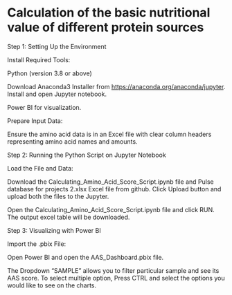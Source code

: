 # Calculation of the basic nutritional value of different protein sources

Step 1: Setting Up the Environment 

Install Required Tools: 

Python (version 3.8 or above) 

Download Anaconda3 Installer from https://anaconda.org/anaconda/jupyter. Install and open Jupyter notebook.  

Power BI for visualization. 

Prepare Input Data: 

Ensure the amino acid data is in an Excel file with clear column headers representing amino acid names and amounts. 

Step 2: Running the Python Script on Jupyter Notebook 

Load the File and Data: 

Download the Calculating_Amino_Acid_Score_Script.ipynb file and Pulse database for projects 2.xlsx Excel file from github. Click Upload button and upload both the files to the Jupyter. 

Open the Calculating_Amino_Acid_Score_Script.ipynb file and click RUN. The output excel table will be downloaded. 

Step 3: Visualizing with Power BI 

Import the .pbix File: 

Open Power BI and open the AAS_Dashboard.pbix file. 

The Dropdown “SAMPLE” allows you to filter particular sample and see its AAS score. To select multiple option, Press CTRL and select the options you would like to see on the charts. 
